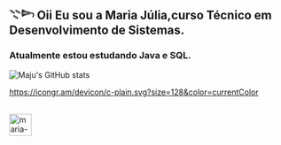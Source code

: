 ## 𓇢𓆸 Oii Eu sou a Maria Júlia,curso Técnico em Desenvolvimento de Sistemas.
###  Atualmente estou estudando Java e SQL.
![Maju's GitHub stats](https://github-readme-stats.vercel.app/api?username=Mariajuliasants&show_icons=true&theme=dracula)

https://icongr.am/devicon/c-plain.svg?size=128&color=currentColor

<div style="display: inline_block"><br>
<img align="center" alt="maria-c" heigth="30" width="40" src="https://icongr.am/devicon/c-plain.svg?size=128&color=currentColor">
</div>
